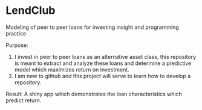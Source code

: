 # LendClub
Modeling of peer to peer loans for investing insight and programming practice

Purpose:
  1) I invest in peer to peer loans as an alternative asset class, this repository is meant to extract and analyze these loans and determine a predictive model which maximizes return on investment.
  2) I am new to github and this project will serve to learn how to develop a repository. 
  
Result:
  A shiny app which demonstrates the loan characteristics which predict return. 
